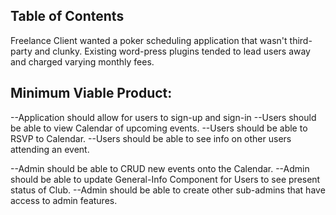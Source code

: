 ## Table of Contents
Freelance Client wanted a poker scheduling application that wasn't third-party and clunky. Existing word-press plugins tended to lead users away and charged varying monthly fees.

## Minimum Viable Product: 
--Application should allow for users to sign-up and sign-in
--Users should be able to view Calendar of upcoming events.
--Users should be able to RSVP to Calendar.
--Users should be able to see info on other users attending an event.

--Admin should be able to CRUD new events onto the Calendar.
--Admin should be able to update General-Info Component for Users to see present status of Club.
--Admin should be able to create other sub-admins that have access to admin features.
